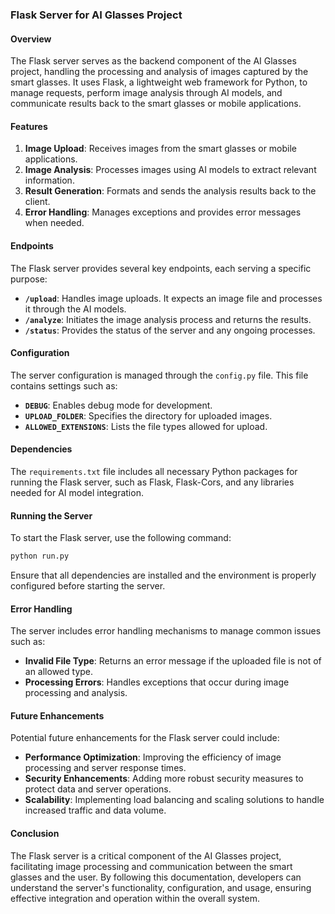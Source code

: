### Flask Server for AI Glasses Project

#### Overview
The Flask server serves as the backend component of the AI Glasses project, handling the processing and analysis of images captured by the smart glasses. It uses Flask, a lightweight web framework for Python, to manage requests, perform image analysis through AI models, and communicate results back to the smart glasses or mobile applications.

#### Features
1. **Image Upload**: Receives images from the smart glasses or mobile applications.
2. **Image Analysis**: Processes images using AI models to extract relevant information.
3. **Result Generation**: Formats and sends the analysis results back to the client.
4. **Error Handling**: Manages exceptions and provides error messages when needed.

#### Endpoints
The Flask server provides several key endpoints, each serving a specific purpose:

- **`/upload`**: Handles image uploads. It expects an image file and processes it through the AI models.
- **`/analyze`**: Initiates the image analysis process and returns the results.
- **`/status`**: Provides the status of the server and any ongoing processes.

#### Configuration
The server configuration is managed through the `config.py` file. This file contains settings such as:

- **`DEBUG`**: Enables debug mode for development.
- **`UPLOAD_FOLDER`**: Specifies the directory for uploaded images.
- **`ALLOWED_EXTENSIONS`**: Lists the file types allowed for upload.

#### Dependencies
The `requirements.txt` file includes all necessary Python packages for running the Flask server, such as Flask, Flask-Cors, and any libraries needed for AI model integration.

#### Running the Server
To start the Flask server, use the following command:

```bash
python run.py
```

Ensure that all dependencies are installed and the environment is properly configured before starting the server.

#### Error Handling
The server includes error handling mechanisms to manage common issues such as:

- **Invalid File Type**: Returns an error message if the uploaded file is not of an allowed type.
- **Processing Errors**: Handles exceptions that occur during image processing and analysis.

#### Future Enhancements
Potential future enhancements for the Flask server could include:

- **Performance Optimization**: Improving the efficiency of image processing and server response times.
- **Security Enhancements**: Adding more robust security measures to protect data and server operations.
- **Scalability**: Implementing load balancing and scaling solutions to handle increased traffic and data volume.

#### Conclusion
The Flask server is a critical component of the AI Glasses project, facilitating image processing and communication between the smart glasses and the user. By following this documentation, developers can understand the server's functionality, configuration, and usage, ensuring effective integration and operation within the overall system.
